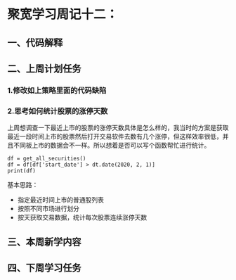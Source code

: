 # 聚宽学习周记十二：

## 一、代码解释


## 二、上周计划任务

### 1.修改如上策略里面的代码缺陷

### 2.思考如何统计股票的涨停天数

上周想调查一下最近上市的股票的涨停天数具体是怎么样的，我当时的方案是获取最近一段时间上市的股票然后打开交易软件去数有几个涨停，但这样效率很低，并且不同板上市的数据会不一样。所以想着是否可以写个函数帮忙进行统计。

```
df = get_all_securities()
df = df[df['start_date'] > dt.date(2020, 2, 1)]
print(df)
```

基本思路：

- 指定最近时间上市的普通股列表
- 按照不同市场进行划分
- 按天获取交易数据，统计每次股票连续涨停天数

## 三、本周新学内容


## 四、下周学习任务
